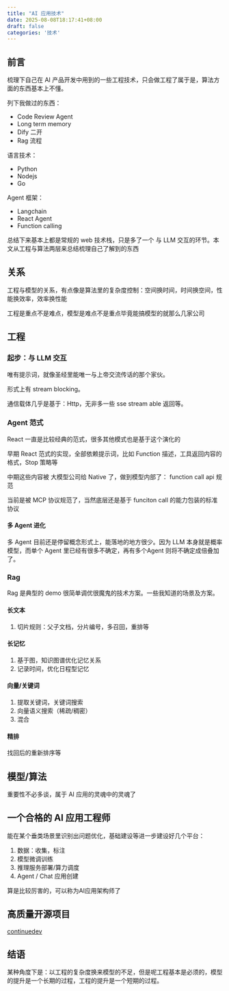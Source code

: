 ```yaml
---
title: "AI 应用技术"
date: 2025-08-08T18:17:41+08:00
draft: false
categories: '技术'
---
```


## 前言
梳理下自己在 AI 产品开发中用到的一些工程技术，只会做工程了属于是，算法方面的东西基本上不懂。

列下我做过的东西：
* Code Review Agent
* Long term memory
* Dify 二开
* Rag 流程

语言技术：
* Python
* Nodejs
* Go

Agent 框架：
* Langchain
* React Agent
* Function calling

总结下来基本上都是常规的 web 技术栈，只是多了一个 与 LLM 交互的环节。本文从工程与算法两层来总结梳理自己了解到的东西


## 关系
工程与模型的关系，有点像是算法里的复杂度控制：空间换时间，时间换空间，性能换效率，效率换性能

工程是重点不是难点，模型是难点不是重点毕竟能搞模型的就那么几家公司

## 工程
### 起步：与 LLM 交互
唯有提示词，就像圣经里能唯一与上帝交流传话的那个家伙。

形式上有 stream blocking。

通信载体几乎是基于：Http，无非多一些 sse stream able 返回等。

### Agent 范式
React 一直是比较经典的范式，很多其他模式也是基于这个演化的

早期 React 范式的实现，全部依赖提示词，比如 Function 描述，工具返回内容的格式，Stop 策略等

中期这些内容被 大模型公司给 Native 了，做到模型内部了： function call api 规范

当前是被 MCP 协议规范了，当然底层还是基于 funciton call 的能力包装的标准协议

#### 多 Agent 进化
多 Agent 目前还是停留概念形式上，能落地的地方很少。因为 LLM 本身就是概率模型，而单个 Agent 里已经有很多不确定，再有多个Agent 则将不确定成倍叠加了。

### Rag
Rag 是典型的 demo 很简单调优很魔鬼的技术方案。一些我知道的场景及方案。
#### 长文本
1. 切片规则：父子文档，分片编号，多召回，重排等
#### 长记忆
1. 基于图，知识图谱优化记忆关系
2. 记录时间，优化日程型记忆

#### 向量/关键词
1. 提取关键词，关键词搜索
2. 向量语义搜索（稀疏/稠密）
3. 混合

#### 精排
找回后的重新排序等

## 模型/算法
重要性不必多谈，属于 AI 应用的灵魂中的灵魂了

## 一个合格的 AI 应用工程师
能在某个垂类场景里识别出问题优化，基础建设等进一步建设好几个平台：
1. 数据：收集，标注
2. 模型微调训练
3. 推理服务部署/算力调度
4. Agent / Chat 应用创建

算是比较厉害的，可以称为AI应用架构师了

## 高质量开源项目
[continuedev](https://github.com/continuedev/continue)

## 结语

某种角度下是：以工程的复杂度换来模型的不足，但是呢工程基本是必须的，模型的提升是一个长期的过程，工程的提升是一个短期的过程。
